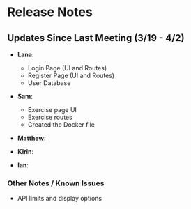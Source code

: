 # Release Notes

## Updates Since Last Meeting (3/19 - 4/2)

- **Lana**:

  - Login Page (UI and Routes)
  - Register Page (UI and Routes)
  - User Database

- **Sam**:

  - Exercise page UI 
  - Exercise routes
  - Created the Docker file

- **Matthew**:

- **Kirin**:

- **Ian**:

### Other Notes / Known Issues

- API limits and display options

